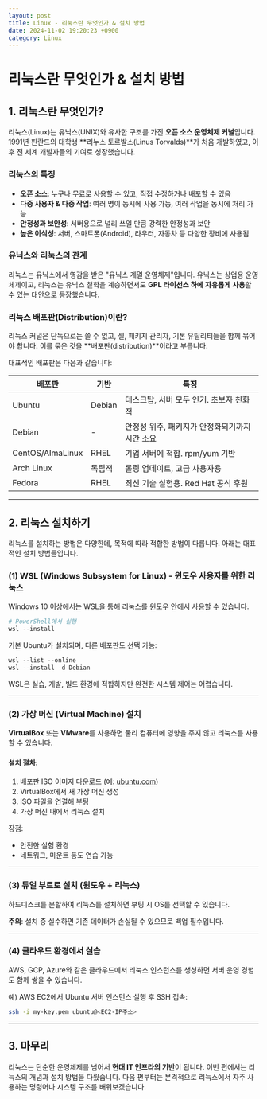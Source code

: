 ```yaml
---
layout: post
title: Linux - 리눅스란 무엇인가 & 설치 방법
date: 2024-11-02 19:20:23 +0900
category: Linux
---
```

# 리눅스란 무엇인가 & 설치 방법

## 1. 리눅스란 무엇인가?

리눅스(Linux)는 유닉스(UNIX)와 유사한 구조를 가진 **오픈 소스 운영체제 커널**입니다. 1991년 핀란드의 대학생 **리누스 토르발스(Linus Torvalds)**가 처음 개발하였고, 이후 전 세계 개발자들의 기여로 성장했습니다.

### 리눅스의 특징
- **오픈 소스**: 누구나 무료로 사용할 수 있고, 직접 수정하거나 배포할 수 있음
- **다중 사용자 & 다중 작업**: 여러 명이 동시에 사용 가능, 여러 작업을 동시에 처리 가능
- **안정성과 보안성**: 서버용으로 널리 쓰일 만큼 강력한 안정성과 보안
- **높은 이식성**: 서버, 스마트폰(Android), 라우터, 자동차 등 다양한 장비에 사용됨

### 유닉스와 리눅스의 관계
리눅스는 유닉스에서 영감을 받은 "유닉스 계열 운영체제"입니다. 유닉스는 상업용 운영체제이고, 리눅스는 유닉스 철학을 계승하면서도 **GPL 라이선스 하에 자유롭게 사용**할 수 있는 대안으로 등장했습니다.

### 리눅스 배포판(Distribution)이란?
리눅스 커널은 단독으로는 쓸 수 없고, 셸, 패키지 관리자, 기본 유틸리티들을 함께 묶어야 합니다. 이를 묶은 것을 **배포판(distribution)**이라고 부릅니다.

대표적인 배포판은 다음과 같습니다:

| 배포판      | 기반      | 특징 |
|-------------|-----------|------|
| Ubuntu      | Debian    | 데스크탑, 서버 모두 인기. 초보자 친화적 |
| Debian      | -         | 안정성 위주, 패키지가 안정화되기까지 시간 소요 |
| CentOS/AlmaLinux | RHEL | 기업 서버에 적합. rpm/yum 기반 |
| Arch Linux  | 독립적    | 롤링 업데이트, 고급 사용자용 |
| Fedora      | RHEL      | 최신 기술 실험용. Red Hat 공식 후원 |

---

## 2. 리눅스 설치하기

리눅스를 설치하는 방법은 다양한데, 목적에 따라 적합한 방법이 다릅니다. 아래는 대표적인 설치 방법들입니다.

### (1) WSL (Windows Subsystem for Linux) - 윈도우 사용자를 위한 리눅스

Windows 10 이상에서는 WSL을 통해 리눅스를 윈도우 안에서 사용할 수 있습니다.

```powershell
# PowerShell에서 실행
wsl --install
```

기본 Ubuntu가 설치되며, 다른 배포판도 선택 가능:

```powershell
wsl --list --online
wsl --install -d Debian
```

WSL은 실습, 개발, 빌드 환경에 적합하지만 완전한 시스템 제어는 어렵습니다.

---

### (2) 가상 머신 (Virtual Machine) 설치

**VirtualBox** 또는 **VMware**를 사용하면 물리 컴퓨터에 영향을 주지 않고 리눅스를 사용할 수 있습니다.

#### 설치 절차:
1. 배포판 ISO 이미지 다운로드 (예: [ubuntu.com](https://ubuntu.com/download))
2. VirtualBox에서 새 가상 머신 생성
3. ISO 파일을 연결해 부팅
4. 가상 머신 내에서 리눅스 설치

장점:
- 안전한 실험 환경
- 네트워크, 마운트 등도 연습 가능

---

### (3) 듀얼 부트로 설치 (윈도우 + 리눅스)

하드디스크를 분할하여 리눅스를 설치하면 부팅 시 OS를 선택할 수 있습니다.

**주의**: 설치 중 실수하면 기존 데이터가 손실될 수 있으므로 백업 필수입니다.

---

### (4) 클라우드 환경에서 실습

AWS, GCP, Azure와 같은 클라우드에서 리눅스 인스턴스를 생성하면 서버 운영 경험도 함께 쌓을 수 있습니다.

예) AWS EC2에서 Ubuntu 서버 인스턴스 실행 후 SSH 접속:

```bash
ssh -i my-key.pem ubuntu@<EC2-IP주소>
```

---

## 3. 마무리

리눅스는 단순한 운영체제를 넘어서 **현대 IT 인프라의 기반**이 됩니다. 이번 편에서는 리눅스의 개념과 설치 방법을 다뤘습니다. 다음 편부터는 본격적으로 리눅스에서 자주 사용하는 명령어나 시스템 구조를 배워보겠습니다.